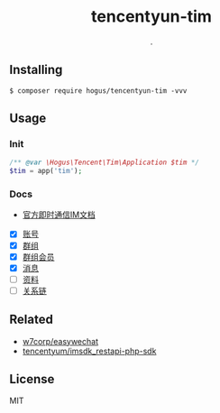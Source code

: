 <h1 align="center"> tencentyun-tim </h1>

<p align="center"> .</p>


## Installing

```shell
$ composer require hogus/tencentyun-tim -vvv
```

## Usage

### Init

```php
/** @var \Hogus\Tencent\Tim\Application $tim */
$tim = app('tim');
```

### Docs

- [官方即时通信IM文档](https://cloud.tencent.com/document/product/269/1519)

- [x] [账号](docs/account.md)
- [x] [群组](docs/group.md)
- [x] [群组会员](docs/group_member.md)
- [x] [消息](docs/message.md)
- [ ] [资料](docs/profile.md)
- [ ] [关系链](docs/sns.md)

## Related

- [w7corp/easywechat](https://github.com/w7corp/easywechat)
- [tencentyum/imsdk_restapi-php-sdk](https://github.com/tencentyun/imsdk_restapi-php-sdk)


## License

MIT
